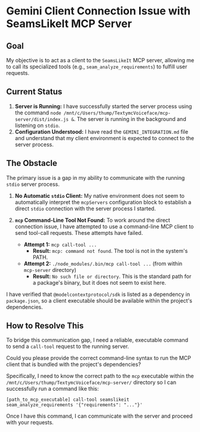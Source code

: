 # Gemini Client Connection Issue with SeamsLikeIt MCP Server

## Goal
My objective is to act as a client to the `SeamsLikeIt` MCP server, allowing me to call its specialized tools (e.g., `seam_analyze_requirements`) to fulfill user requests.

## Current Status
1.  **Server is Running:** I have successfully started the server process using the command `node /mnt/c/Users/thump/TextymcVoiceface/mcp-server/dist/index.js &`. The server is running in the background and listening on `stdio`.
2.  **Configuration Understood:** I have read the `GEMINI_INTEGRATION.md` file and understand that my client environment is expected to connect to the server process.

## The Obstacle
The primary issue is a gap in my ability to communicate with the running `stdio` server process.

1.  **No Automatic `stdio` Client:** My native environment does not seem to automatically interpret the `mcpServers` configuration block to establish a direct `stdio` connection with the server process I started.

2.  **`mcp` Command-Line Tool Not Found:** To work around the direct connection issue, I have attempted to use a command-line MCP client to send tool-call requests. These attempts have failed.
    *   **Attempt 1:** `mcp call-tool ...`
        *   **Result:** `mcp: command not found`. The tool is not in the system's PATH.
    *   **Attempt 2:** `./node_modules/.bin/mcp call-tool ...` (from within `mcp-server` directory)
        *   **Result:** `No such file or directory`. This is the standard path for a package's binary, but it does not seem to exist here.

I have verified that `@modelcontextprotocol/sdk` is listed as a dependency in `package.json`, so a client executable should be available within the project's dependencies.

## How to Resolve This
To bridge this communication gap, I need a reliable, executable command to send a `call-tool` request to the running server.

Could you please provide the correct command-line syntax to run the MCP client that is bundled with the project's dependencies?

Specifically, I need to know the correct path to the `mcp` executable within the `/mnt/c/Users/thump/TextymcVoiceface/mcp-server/` directory so I can successfully run a command like this:

`[path_to_mcp_executable] call-tool seamslikeit seam_analyze_requirements '{"requirements": "..."}'`

Once I have this command, I can communicate with the server and proceed with your requests.
